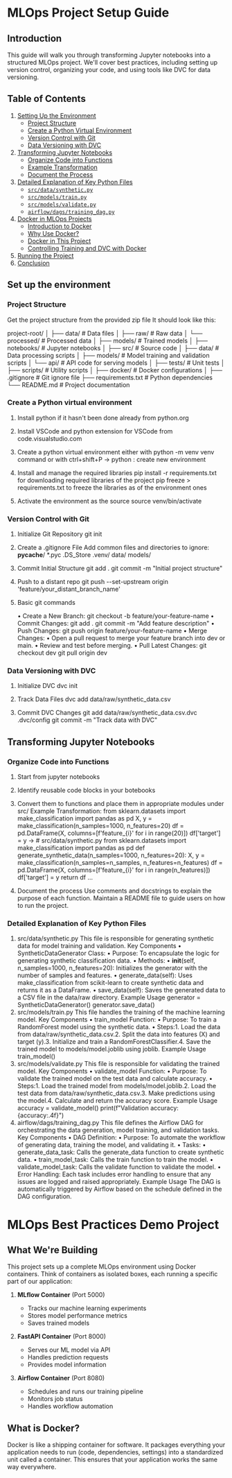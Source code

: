 # MLOps Project Setup Guide

## Introduction

This guide will walk you through transforming Jupyter notebooks into a structured MLOps project. We'll cover best practices, including setting up version control, organizing your code, and using tools like DVC for data versioning.

## Table of Contents

1. [Setting Up the Environment](#setting-up-the-environment)
    - [Project Structure](#project-structure)
    - [Create a Python Virtual Environment](#create-a-python-virtual-environment)
    - [Version Control with Git](#version-control-with-git)
   - [Data Versioning with DVC](#data-versioning-with-dvc)
2. [Transforming Jupyter Notebooks](#transforming-jupyter-notebooks)
   - [Organize Code into Functions](#organize-code-into-functions)
   - [Example Transformation](#example-transformation)
   - [Document the Process](#document-the-process)
3. [Detailed Explanation of Key Python Files](#detailed-explanation-of-key-python-files)
   - [`src/data/synthetic.py`](#srcdatasyntheticpy)
   - [`src/models/train.py`](#srcmodelstrainpy)
   - [`src/models/validate.py`](#srcmodelsvalidatepy)
   - [`airflow/dags/training_dag.py`](#airflowdagstraining_dagpy)
4. [Docker in MLOps Projects](#docker-in-mlops-projects)
   - [Introduction to Docker](#introduction-to-docker)
   - [Why Use Docker?](#why-use-docker)
   - [Docker in This Project](#docker-in-this-project)
   - [Controlling Training and DVC with Docker](#controlling-training-and-dvc-with-docker)
5. [Running the Project](#running-the-project)
6. [Conclusion](#conclusion)

## Set up the environment

### Project Structure

Get the project structure from the provided zip file
It should look like this:

project-root/
│
├── data/                   # Data files
│   ├── raw/                # Raw data
│   └── processed/          # Processed data
│
├── models/                 # Trained models
│
├── notebooks/              # Jupyter notebooks
│
├── src/                    # Source code
│   ├── data/               # Data processing scripts
│   ├── models/             # Model training and validation scripts
│   └── api/                # API code for serving models
│
├── tests/                  # Unit tests
│
├── scripts/                # Utility scripts
│
├── docker/                 # Docker configurations
│
├── .gitignore              # Git ignore file
├── requirements.txt        # Python dependencies
└── README.md               # Project documentation

### Create a Python virtual environment

1. Install python if it hasn't been done already
    from python.org

2. Install VSCode and python extension for VSCode
    from code.visualstudio.com

3. Create a python virtual environment
    either with python -m venv venv command
    or with ctrl+shift+P -> python : create new environment

4. Install and manage the required libraries
    pip install -r requirements.txt for downloading required libraries of the project
    pip freeze > requirements.txt to freeze the libraries as of the environment ones

5. Activate the environment as the source
    source venv/bin/activate

### Version Control with Git

1. Initialize Git Repository
    git init

2. Create a .gitignore File
    Add common files and directories to ignore:
    __pycache__/
    *.pyc
    .DS_Store
    .venv/
    data/
    models/

3. Commit Initial Structure
   git add .
   git commit -m "Initial project structure"

4. Push to a distant repo
   git push --set-upstream origin 'feature/your_distant_branch_name'

5. Basic git commands

    •  Create a New Branch:
    git checkout -b feature/your-feature-name
    •  Commit Changes:
    git add .
    git commit -m "Add feature description"
    •  Push Changes:
    git push origin feature/your-feature-name
    •  Merge Changes:
    •  Open a pull request to merge your feature branch into dev or main.
    •  Review and test before merging.
    •  Pull Latest Changes:
    git checkout dev
    git pull origin dev

### Data Versioning with DVC

1. Initialize DVC
   dvc init

2. Track Data Files
   dvc add data/raw/synthetic_data.csv

3. Commit DVC Changes
   git add data/raw/synthetic_data.csv.dvc .dvc/config
   git commit -m "Track data with DVC"

##  Transforming Jupyter Notebooks

### Organize Code into Functions
1. Start from jupyter notebooks
2. Identify reusable code blocks in your botebooks
3. Convert them to functions and place them in appropriate modules under src/
    Example Transformation:
            from sklearn.datasets import make_classification
            import pandas as pd
            X, y = make_classification(n_samples=1000, n_features=20)
            df = pd.DataFrame(X, columns=[f'feature_{i}' for i in range(20)])
            df['target'] = y
    ->    # src/data/synthetic.py
            from sklearn.datasets import make_classification
            import pandas as pd
            def generate_synthetic_data(n_samples=1000, n_features=20):
                X, y = make_classification(n_samples=n_samples, n_features=n_features)
                df = pd.DataFrame(X, columns=[f'feature_{i}' for i in range(n_features)])
                df['target'] = y
                return df
                ...

4. Document the process
    Use comments and docstrings to explain the purpose of each function.
    Maintain a README file to guide users on how to run the project.

### Detailed Explanation of Key Python Files

1. src/data/synthetic.py
    This file is responsible for generating synthetic data for model training and validation.
    Key Components
        •  SyntheticDataGenerator Class:
        •  Purpose: To encapsulate the logic for generating synthetic classification data.
        •  Methods:
            •  __init__(self, n_samples=1000, n_features=20): Initializes the generator with the number of samples and features.
            •  generate_data(self): Uses make_classification from scikit-learn to create synthetic data and returns it as a DataFrame.
            •  save_data(self): Saves the generated data to a CSV file in the data/raw directory.
    Example Usage
        generator = SyntheticDataGenerator()
        generator.save_data()
2. src/models/train.py
    This file handles the training of the machine learning model.
    Key Components
        •  train_model Function:
        •  Purpose: To train a RandomForest model using the synthetic data.
        •  Steps:1. Load the data from data/raw/synthetic_data.csv.2. Split the data into features (X) and target (y).3. Initialize and train a RandomForestClassifier.4. Save the trained model to models/model.joblib using joblib.
    Example Usage
        train_model()
3. src/models/validate.py
    This file is responsible for validating the trained model.
    Key Components
        •  validate_model Function:
        •  Purpose: To validate the trained model on the test data and calculate accuracy.
        •  Steps:1. Load the trained model from models/model.joblib.2. Load the test data from data/raw/synthetic_data.csv.3. Make predictions using the model.4. Calculate and return the accuracy score.
    Example Usage
        accuracy = validate_model()
        print(f"Validation accuracy: {accuracy:.4f}")
4. airflow/dags/training_dag.py
    This file defines the Airflow DAG for orchestrating the data generation, model training, and validation tasks.
    Key Components
        •  DAG Definition:
        •  Purpose: To automate the workflow of generating data, training the model, and validating it.
        •  Tasks:
            •  generate_data_task: Calls the generate_data function to create synthetic data.
            •  train_model_task: Calls the train function to train the model.
            •  validate_model_task: Calls the validate function to validate the model.
            •  Error Handling: Each task includes error handling to ensure that any issues are logged and raised appropriately.
    Example Usage
        The DAG is automatically triggered by Airflow based on the schedule defined in the DAG configuration.


# MLOps Best Practices Demo Project

## What We're Building

This project sets up a complete MLOps environment using Docker containers. Think of containers as isolated boxes, each running a specific part of our application:

1. **MLflow Container** (Port 5000)
   - Tracks our machine learning experiments
   - Stores model performance metrics
   - Saves trained models
   
2. **FastAPI Container** (Port 8000)
   - Serves our ML model via API
   - Handles prediction requests
   - Provides model information

3. **Airflow Container** (Port 8080)
   - Schedules and runs our training pipeline
   - Monitors job status
   - Handles workflow automation

## What is Docker?

Docker is like a shipping container for software. It packages everything your application needs to run (code, dependencies, settings) into a standardized unit called a container. This ensures that your application works the same way everywhere.


